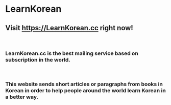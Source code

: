 # LearnKorean

## Visit https://LearnKorean.cc right now!
<br>

### LearnKorean.cc is the best mailing service based on subscription in the world.
<br>

### This website sends short articles or paragraphs from books in Korean in order to help people around the world learn Korean in a better way.

